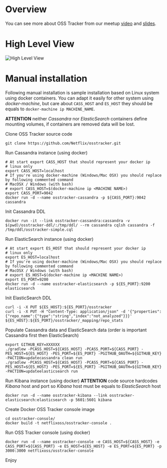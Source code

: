 Overview
========

You can see more about OSS Tracker from our meetup [video](https://www.youtube.com/watch?v=5s-SS_aXoi0) and [slides](http://www.slideshare.net/aspyker/netflix-open-source-meetup-season-4-episode-1).

High Level View
===============

![High Level View](https://raw.githubusercontent.com/Netflix/osstracker/documentation/osstracker-docs/HighLevelView.png)

Manual installation
===================

Following manual installation is sample installation based on Linux system using docker containers. You can adapt it easily for other system using *docker-machine*, but care about `CASS_HOST` and `ES_HOST` they should be equals to `docker-machine ip MACHINE_NAME`.

**ATTENTION** neither *Cassandra* nor *ElasticSearch* containers define mounting volumes, if containers are removed data will be lost.

Clone OSS Tracker source code

```
git clone https://github.com/Netflix/osstracker.git
```

Run Cassandra instance (using docker)

```
# At start export CASS_HOST that should represent your docker ip
# linux only
export CASS_HOST=localhost
# If you're using docker-machine (Windows/Mac OSX) you should replace by following commented command
# MacOSX / Windows (with bash)
# export CASS_HOST=$(docker-machine ip <MACHINE NAME>)
export CASS_PORT=9042
docker run -d --name osstracker-cassandra -p ${CASS_PORT}:9042 cassandra
```

Init Cassandra DDL

```
docker run -it --link osstracker-cassandra:cassandra -v $(pwd)/osstracker-ddl/:/tmp/ddl/ --rm cassandra cqlsh cassandra -f /tmp/ddl/osstracker-simple.cql
```

Run ElasticSearch instance (using docker)

```
# At start export ES_HOST that should represent your docker ip
# linux only
export ES_HOST=localhost
# If you're using docker-machine (Windows/Mac OSX) you should replace by following commented command
# MacOSX / Windows (with bash)
# export ES_HOST=$(docker-machine ip <MACHINE NAME>)
export ES_PORT=9200
docker run -d --name osstracker-elasticsearch -p ${ES_PORT}:9200 elasticsearch
```

Init ElasticSearch DDL

```
curl -i -X PUT ${ES_HOST}:${ES_PORT}/osstracker
curl -i -X PUT -H "Content-Type: application/json" -d '{"properties":{"repo_name":{"type":"string","index":"not_analyzed"}}}' ${ES_HOST}:${ES_PORT}/osstracker/_mapping/repo_stats
```

Populate Cassandra data and ElasticSearch data (order is important Cassandra first then ElasticSearch)

```
export GITHUB_KEY=XXXXXX
./gradlew -PCASS_HOST=${CASS_HOST} -PCASS_PORT=${CASS_PORT} -PES_HOST=${ES_HOST} -PES_PORT=${ES_PORT} -PGITHUB_OAUTH=${GITHUB_KEY} -PACTION=updatecassandra clean run
./gradlew -PCASS_HOST=${CASS_HOST} -PCASS_PORT=${CASS_PORT} -PES_HOST=${ES_HOST} -PES_PORT=${ES_PORT} -PGITHUB_OAUTH=${GITHUB_KEY} -PACTION=updateelasticsearch run
```

Run Kibana instance (using docker)
**ATTENTION** code source hardcodes *Kibana* host and port so *Kibana* host must be equals to *ElasticSearch* host

```
docker run -d --name osstracker-kibana --link osstracker-elasticsearch:elasticsearch -p 5601:5601 kibana
```

Create Docker OSS Tracker console image

```
cd osstracker-console/
docker build -t netflixoss/osstracker-console .
```

Run OSS Tracker console (using docker)

```
docker run -d --name osstracker-console -e CASS_HOST=${CASS_HOST} -e CASS_PORT=${CASS_PORT} -e ES_HOST=${ES_HOST} -e ES_PORT=${ES_PORT} -p 3000:3000 netflixoss/osstracker-console
```

Enjoy


